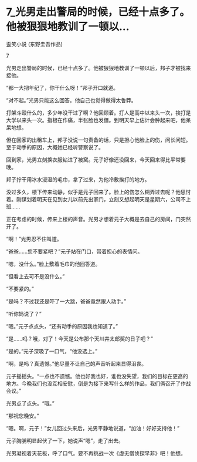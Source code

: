 # 7_光男走出警局的时候，已经十点多了。他被狠狠地教训了一顿以...

歪笑小说 (东野圭吾作品)

7

光男走出警局的时候，已经十点多了。他被狠狠地教训了一顿以后，邦子才被找来接他。

“都一大把年纪了，你干什么呀！”邦子开口就道。

“对不起。”光男只能这么回答。他自己也觉得做得太鲁莽。

打架斗殴什么的，多少年没干过了啊？他回顾着。打人是高中以来头一次，挨打是大学以来头一次。指根在作痛，半张脸也发僵。到明天早上估计会肿起来吧，他呆呆地想。

但在回家的出租车上，邦子没说一句责备的话，只是担心他脸上的伤，问长问短。至于动手的原因，大概她已经听警察说了。

回到家，光男立刻换衣服钻进了被窝。元子好像还没回来，今天回来得比平常要晚。

邦子拧干用冰水浸湿的毛巾，拿了过来，为他冷敷挨打的地方。

没过多久，楼下传来动静，似乎是元子回来了。脸上的伤怎么糊弄过去呢？他思忖着。刚谋划着明天在见到女儿以前先出家门，立刻又想起明天是星期六，公司不上班……

正在考虑的时候，传来上楼的声音。光男才想着元子大概是去自己的房间，门突然开了。

“啊！”光男忍不住叫道。

“爸爸……您不要紧吧？”元子站在门口，带着担心的表情问。

“嗯，没什么。”脸上敷着毛巾的他回答道。

“但看上去可不是没什么。”

“不要紧的。”

“是吗？不过我还是吓了一大跳，爸爸竟然跟人动手。”

“听你妈说了？”

“嗯。”元子点点头，“还有动手的原因我也知道了。”

“是……吗？哦，对了！今天是公布那个天川井太郎奖的日子吧？”

“是的。”元子深吸了一口气，“他没选上。”

“啊，是吗？真遗憾。”他尽量不让自己的声音听起来显得沮丧。

元子摇摇头。“一点也不遗憾。他也好我也好，谁也没失望，我们的目标在更高的地方。今晚我们也没互相安慰，倒是为接下来写什么样的作品，我们俩召开了作战会议。”

光男点了点头。“哦。”

“那祝您晚安。”

“嗯。啊，元子！”女儿回过头来后，光男平静地说道，“加油！好好支持他！”

元子胸脯明显起伏了一下，她说声“嗯”，走了出去。

光男凝视着天花板，呼了口气。要不再挑战一次《虚无僧侦探早非》吧！他想。